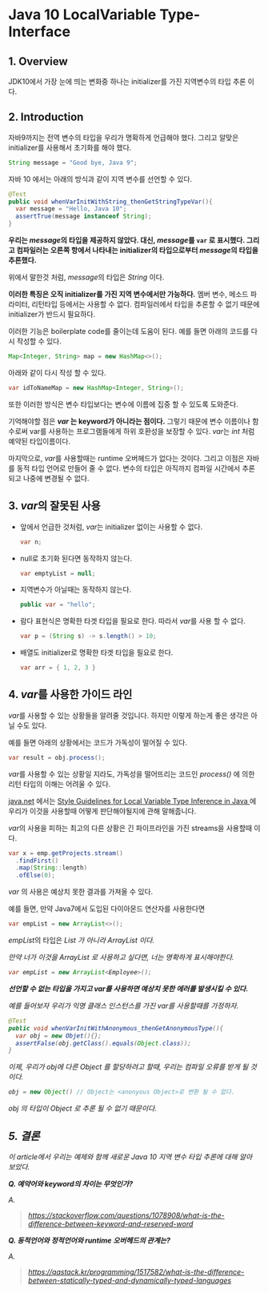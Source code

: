 # Java 10 LocalVariable Type-Interface

## 1. Overview

JDK10에서 가장 눈에 띄는 변화중 하나는 initializer를 가진 지역변수의 타입 추론 이다.



## 2. Introduction

자바9까지는 전역 변수의 타입을 우리가 명확하게 언급해야 했다. 그리고 알맞은 initializer를 사용해서 초기화를 해야 했다.

 ```java
String message = "Good bye, Java 9";
 ```

자바 10 에서는 아래의 방식과 같이 지역 변수를 선언할 수 있다.

```java
@Test
public void whenVarInitWithString_thenGetStringTypeVar(){
  var message = "Hello, Java 10";
  assertTrue(message instanceof String);
}
```

**우리는 *message*의 타입을 제공하지 않았다. 대신, *message*를 `var` 로 표시했다. 그리고 컴파일러는 오른쪽 항에서 나타내는 initializer의 타입으로부터 *message*의 타입을 추론했다.**

위에서 말한것 처럼, *message*의 타입은 *String* 이다.

**이러한 특징은 오직 initializer를 가진 지역 변수에서만 가능하다.** 멤버 변수, 메소드 파라미터, 리턴타입 등에서는 사용할 수 없다. 컴파일러에서 타입을 추론할 수 없기 때문에 initializer가 반드시 필요하다. 

이러한 기능은 boilerplate code를 줄이는데 도움이 된다. 예를 들면 아래의 코드를 다시 작성할 수 있다.

```java
Map<Integer, String> map = new HashMap<>();
```

아래와 같이 다시 작성 할 수 있다.

```java
var idToNameMap = new HashMap<Integer, String>();
```

또한 이러한 방식은 변수 타입보다는 변수에 이름에 집중 할 수 있도록 도와준다.

기억해야할 점은 ***var* 는 keyword가 아니라는 점이다.** 그렇기 때문에 변수 이름이나 함수로써 var를 사용하는 프로그램들에게 하위 호환성을 보장할 수 있다. *var*는 *int* 처럼 예약된 타입이름이다. 

마지막으로, *var*를 사용할때는 runtime 오버헤드가 없다는 것이다. 그리고 이점은 자바를 동적 타입 언어로 만들어 줄 수 없다. 변수의 타입은 아직까지 컴파일 시간에서 추론되고 나중에 변경될 수 없다.



## 3. *var*의 잘못된 사용

- 앞에서 언급한 것처럼, *var*는 initializer 없이는 사용할 수 없다.

  ```java
  var n; 
  ```

- null로 초기화 된다면 동작하지 않는다.

  ```java
  var emptyList = null; 
  ```

- 지역변수가 아닐때는 동작하지 않는다.

  ```java
  public var = "hello"; 
  ```

- 람다 표현식은 명확한 타겟 타입을 필요로 한다. 따라서 *var*를 사용 할 수 없다.

  ```java
  var p = (String s) -> s.length() > 10; 
  ```

- 배열도 initializer로 명확한 타겟 타입을 필요로 한다.

  ```java
  var arr = { 1, 2, 3 }
  ```



## 4. *var*를 사용한 가이드 라인

*var*를 사용할 수 있는 상황들을 알려줄 것입니다. 하지만 이렇게 하는게 좋은 생각은 아닐 수도 있다.

예를 들면 아래의 상황에서는 코드가 가독성이 떨어질 수 있다.

```java
var result = obj.process();
```

*var*를 사용할 수 있는 상황일 지라도, 가독성을 떨어뜨리는 코드인 *process()* 에 의한 리턴 타입의 이해는 어려울 수 있다.

[java.net](https://openjdk.java.net) 에서는 [Style Guidelines for Local Variable Type Inference in Java ](https://openjdk.java.net/projects/amber/LVTIstyle.html)에 우리가 이것을 사용할때 어떻게 판단해야될지에 관해 말해줍니다.

*var*의 사용을 피하는 최고의 다른 상황은 긴 파이프라인을 가진 streams을 사용할때 이다.

```java
var x = emp.getProjects.stream()
  .findFirst()
  .map(String::length)
  .ofElse(0);
```

*var* 의 사용은 예상치 못한 결과를 가져올 수 있다.

예를 들면, 만약 Java7에서 도입된 다이아몬드 연산자를 사용한다면

```java
var empList = new ArrayList<>();
```

*empList*의 타입은 *List<Object>* 가 아니라 *ArrayList<Object>* 이다. 

만약 너가 이것을 *ArrayList<Employee>* 로 사용하고 싶다면, 너는 명확하게 표시해야한다.

```java
var empList = new ArrayList<Employee>();
```

**선언할 수 없는 타입을 가지고  *var*를 사용하면 예상치 못한 에러를 발생시킬 수 있다.**

예를 들어보자 우리가 익명 클래스 인스턴스를 가진 *var*를 사용할때를 가정하자.

```java
@Test
public void whenVarInitWithAnonymous_thenGetAnonymousType(){
  var obj = new Objet(){};
  assertFalse(obj.getClass().equals(Object.class));
}
```

이제, 우리가 *obj*에 다른 *Object* 를 할당하려고 할때, 우리는 컴파일 오류를 받게 될 것이다.

```java
obj = new Object() // Object는 <anonyous Object>로 변환 될 수 없다.
```

*obj* 의 타입이 *Object* 로 추론 될 수 없기 때문이다.



## 5. 결론

이 article에서 우리는 예제와 함께 새로운 Java 10 지역 변수 타입 추론에 대해 알아 보았다.





**Q. 예약어와 keyword의 차이는 무엇인가?**

A. 

> https://stackoverflow.com/questions/1078908/what-is-the-difference-between-keyword-and-reserved-word

**Q. 동적언어와 정적언어와 runtime 오버헤드의 관계는?**

A. 

> https://qastack.kr/programming/1517582/what-is-the-difference-between-statically-typed-and-dynamically-typed-languages







